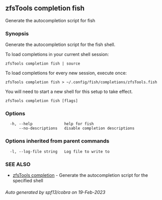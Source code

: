 ## zfsTools completion fish

Generate the autocompletion script for fish

### Synopsis

Generate the autocompletion script for the fish shell.

To load completions in your current shell session:

	zfsTools completion fish | source

To load completions for every new session, execute once:

	zfsTools completion fish > ~/.config/fish/completions/zfsTools.fish

You will need to start a new shell for this setup to take effect.


```
zfsTools completion fish [flags]
```

### Options

```
  -h, --help              help for fish
      --no-descriptions   disable completion descriptions
```

### Options inherited from parent commands

```
  -l, --log-file string   Log file to write to
```

### SEE ALSO

* [zfsTools completion](zfsTools_completion.md)	 - Generate the autocompletion script for the specified shell

###### Auto generated by spf13/cobra on 19-Feb-2023

